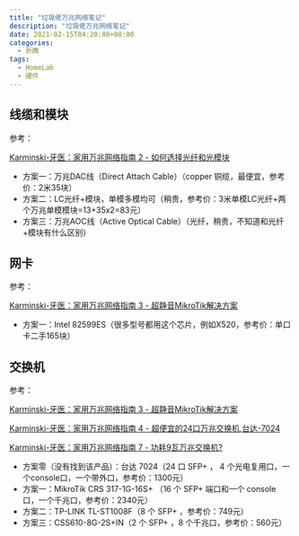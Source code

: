 ```yaml
---
title: "垃圾佬万兆网络笔记"
description: "垃圾佬万兆网络笔记"
date: 2021-02-15T04:20:00+08:00
categories:
  - 折腾
tags:
  - HomeLab
  - 硬件
---
```


## 线缆和模块

参考：

[Karminski-牙医：家用万兆网络指南 2 - 如何选择光纤和光模块](https://zhuanlan.zhihu.com/p/76400103)

- 方案一：万兆DAC线（Direct Attach Cable）（copper 铜缆，最便宜，参考价：2米35块）
- 方案二：LC光纤+模块，单模多模均可（稍贵，参考价：3米单模LC光纤+两个万兆单模模块=13+35x2=83元）
- 方案三：万兆AOC线（Active Optical Cable）（光纤，稍贵，不知道和光纤+模块有什么区别）

## 网卡

参考：

[Karminski-牙医：家用万兆网络指南 3 - 超静音MikroTik解决方案](https://zhuanlan.zhihu.com/p/76578200)

- 方案一：Intel 82599ES（很多型号都用这个芯片，例如X520，参考价：单口卡二手165块）

## 交换机

参考：

[Karminski-牙医：家用万兆网络指南 3 - 超静音MikroTik解决方案](https://zhuanlan.zhihu.com/p/76578200)

[Karminski-牙医：家用万兆网络指南 4 - 超便宜的24口万兆交换机,台达-7024](https://zhuanlan.zhihu.com/p/77243708)

[Karminski-牙医：家用万兆网络指南 7 - 功耗9瓦万兆交换机?](https://zhuanlan.zhihu.com/p/345291283)

- 方案零（没有找到该产品）：台达 7024（24 口 SFP+ ， 4 个光电复用口，一个console口，一个带外口，参考价：1300元）
- 方案一：MikroTik CRS 317-1G-16S+ （16 个 SFP+ 端口和一个 console 口，一个千兆口，参考价：2340元）
- 方案二：TP-LINK TL-ST1008F（8 个 SFP+ ，参考价：749元）
- 方案三：CSS610-8G-2S+IN（2 个 SFP+ ，8 个千兆口，参考价：560元）
